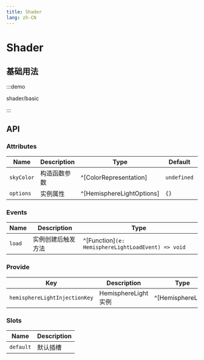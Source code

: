 ```yaml
---
title: Shader
lang: zh-CN
---
```


# Shader

[]()



## 基础用法

:::demo

shader/basic

:::

## API

### Attributes

| Name          | Description  | Type                      | Default     | Required |
| ------------- | ------------ | ------------------------- | ----------- | -------- |
| `skyColor`    | 构造函数参数 | ^[ColorRepresentation]    | `undefined` | No       |
| `options`     | 实例属性     | ^[HemisphereLightOptions] | `{}`        | No       |

### Events

| Name   | Description        | Type                                               |
| ------ | ------------------ | -------------------------------------------------- |
| `load` | 实例创建后触发方法   | ^[Function]`(e: HemisphereLightLoadEvent) => void` |

### Provide

| Key                           | Description         | Type               |
| ----------------------------- | ------------------- | ------------------ |
| `hemisphereLightInjectionKey` | HemisphereLight实例 | ^[HemisphereLight] |

### Slots

| Name      | Description |
| --------- | ----------- |
| `default` | 默认插槽    |

